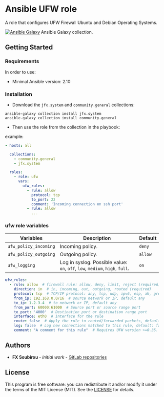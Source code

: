 # Ansible UFW role

A role that configures UFW Firewall Ubuntu and Debian Operating Systems.

[![Ansible Galaxy](https://shields.io/badge/Ansible_Galaxy-informational?logo=ansible&style=flat-square)](https://galaxy.ansible.com/jfx/system) Ansible Galaxy collection.

## Getting Started

### Requirements

In order to use:

* Minimal Ansible version: 2.10

### Installation

* Download the `jfx.system` and `community.general` collections:

```shell
ansible-galaxy collection install jfx.system
ansible-galaxy collection install community.general
```

* Then use the role from the collection in the playbook:

example:

```yaml
- hosts: all

  collections:
    - community.general
    - jfx.system

  roles:
    - role: ufw
      vars:
        ufw_rules:
          - rule: allow
            protocol: tcp
            to_port: 22
            comment: 'Incoming connection on ssh port'
          - rule: allow
            ...
```

### ufw role variables

| Variables             | Description                                                                  | Default |
| --------------------- | ---------------------------------------------------------------------------- | ------- |
| `ufw_policy_incoming` | Incoming policy.                                                             | `deny`  |
| `ufw_policy_outgoing` | Outgoing policy.                                                             | `allow` |
| `ufw_logging`         | Log in syslog. Possible value: `on`, `off`, `low`, `medium`, `high`, `full`. | `on`    |

```yaml
ufw_rules:
  - rule: allow  # firewall rule: allow, deny, limit, reject (required)
    direction: in  # in, incoming, out, outgoing, routed (required)
    protocol: tcp  # TCP/IP protocol: any, tcp, udp, ipv6, esp, ah, gre, igmp. Default tcp
    from_ip: 192.168.0.0/16  # source network or IP, default any
    to_ip: 1.2.3.4  # to network or IP, default any
    from_port: 60000:61000  # Source port or source range port
    to_port: '4000'  # Destination port or destination range port
    interface: eth0  # interface for the rule
    route: false  # Apply the rule to routed/forwarded packets, default: false
    log: false  # Log new connections matched to this rule, default: false
    comment: "A comment for this rule"  # Requires UFW version >=0.35.
```

## Authors

* **FX Soubirou** - *Initial work* - [GitLab repositories](https://gitlab.com/op_so)

## License

This program is free software: you can redistribute it and/or modify it under the terms of the MIT License (MIT). See the [LICENSE](https://opensource.org/licenses/MIT) for details.
